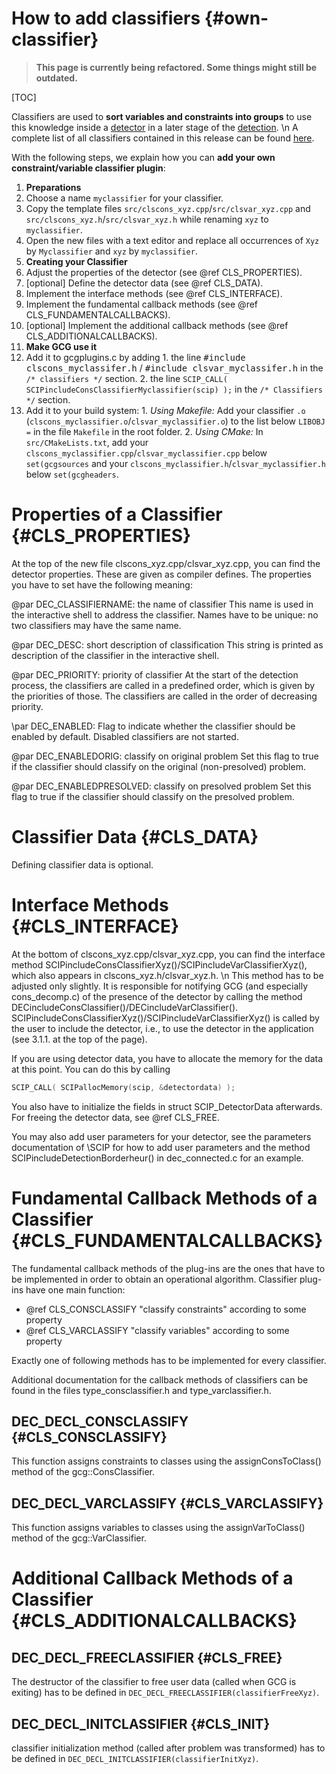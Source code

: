 # How to add classifiers {#own-classifier}
> **This page is currently being refactored. Some things might still be outdated.**

[TOC]

Classifiers are used to **sort variables and constraints into groups** to use this knowledge
inside a [detector](#detectors) in a later stage of the [detection](#detection-process).
\n
A complete list of all classifiers contained in this release can be found [here](#classifiers).

With the following steps, we explain how you can **add your own constraint/variable classifier plugin**:
1. **Preparations**
  1. Choose a name `myclassifier` for your classifier.
  2. Copy the template files `src/clscons_xyz.cpp`/`src/clsvar_xyz.cpp` and `src/clscons_xyz.h`/`src/clsvar_xyz.h`
   while renaming `xyz` to `myclassifier`.
  3. Open the new files with a text editor and replace all occurrences of `Xyz` by `Myclassifier` and `xyz` by `myclassifier`.
2. **Creating your Classifier**
  1. Adjust the properties of the detector (see @ref CLS_PROPERTIES).
  2. [optional] Define the detector data (see @ref CLS_DATA).
  3. Implement the interface methods (see @ref CLS_INTERFACE).
  4. Implement the fundamental callback methods (see @ref CLS_FUNDAMENTALCALLBACKS).
  5. [optional] Implement the additional callback methods (see @ref CLS_ADDITIONALCALLBACKS).
3. **Make GCG use it**
  1. Add it to gcgplugins.c by adding
    1. the line <tt>\#include clscons_myclassifer.h</tt> / <tt>\#include clsvar_myclassifer.h</tt> in the `/* classifiers */` section.
    2. the line `SCIP_CALL( SCIPincludeConsClassifierMyclassifier(scip) );` in  the `/* Classifiers */` section.
  2. Add it to your build system:
    1. _Using Makefile:_ Add your classifier `.o` (`clscons_myclassifier.o`/`clsvar_myclassifier.o`) to the list below `LIBOBJ =` in the file `Makefile` in the root folder.
    2. _Using CMake:_ In `src/CMakeLists.txt`, add your `clscons_myclassifier.cpp`/`clsvar_myclassifier.cpp` below `set(gcgsources` and your
   `clscons_myclassifier.h`/`clsvar_myclassifier.h` below `set(gcgheaders`.


# Properties of a Classifier {#CLS_PROPERTIES}

At the top of the new file clscons_xyz.cpp/clsvar_xyz.cpp, you can find the detector properties.
These are given as compiler defines.
The properties you have to set have the following meaning:

@par DEC_CLASSIFIERNAME: the name of classifier
This name is used in the interactive shell to address the classifier. Names have to be unique: no two classifiers may have the same name.

@par DEC_DESC: short description of classification
This string is printed as description of the classifier in the interactive shell.

@par DEC_PRIORITY: priority of classifier
At the start of the detection process, the classifiers are called in a predefined order, which is given by the priorities of those. The classifiers are called in the order of decreasing priority.

\par DEC_ENABLED: Flag to indicate whether the classifier should be enabled by default.
Disabled classifiers are not started.

@par DEC_ENABLEDORIG: classify on original problem
Set this flag to true if the classifier should classify on the original (non-presolved) problem.

@par DEC_ENABLEDPRESOLVED: classify on presolved problem
Set this flag to true if the classifier should classify on the presolved problem.

# Classifier Data {#CLS_DATA}
Defining classifier data is optional.

# Interface Methods {#CLS_INTERFACE}
At the bottom of clscons_xyz.cpp/clsvar_xyz.cpp, you can find the interface method SCIPincludeConsClassifierXyz()/SCIPincludeVarClassifierXyz(),
which also appears in clscons_xyz.h/clsvar_xyz.h.
\n
This method has to be adjusted only slightly.
It is responsible for notifying GCG (and especially cons_decomp.c) of the presence of the detector by calling the method
DECincludeConsClassifier()/DECincludeVarClassifier().
SCIPincludeConsClassifierXyz()/SCIPincludeVarClassifierXyz() is called by the user to include the detector,
i.e., to use the detector in the application (see 3.1.1. at the top of the page).

If you are using detector data, you have to allocate the memory for the data at this point.
You can do this by calling
```C
SCIP_CALL( SCIPallocMemory(scip, &detectordata) );
```
You also have to initialize the fields in struct SCIP_DetectorData afterwards. For freeing the
detector data, see @ref CLS_FREE.

You may also add user parameters for your detector, see the parameters documentation of \SCIP for how to add user parameters and
the method SCIPincludeDetectionBorderheur() in dec_connected.c for an example.


# Fundamental Callback Methods of a Classifier {#CLS_FUNDAMENTALCALLBACKS}
The fundamental callback methods of the plug-ins are the ones that have to be implemented in order to obtain
an operational algorithm. Classifier plug-ins have one main function:
 * @ref CLS_CONSCLASSIFY "classify constraints" according to some property  
 * @ref CLS_VARCLASSIFY "classify variables" according to some property

Exactly one of following methods has to be implemented for every classifier.

Additional documentation for the callback methods of classifiers can be found in the
files type_consclassifier.h and type_varclassifier.h.

## DEC_DECL_CONSCLASSIFY {#CLS_CONSCLASSIFY}
This function assigns constraints to classes using the assignConsToClass() method of the gcg::ConsClassifier.

## DEC_DECL_VARCLASSIFY {#CLS_VARCLASSIFY}
This function assigns variables to classes using the assignVarToClass() method of the gcg::VarClassifier.

# Additional Callback Methods of a Classifier {#CLS_ADDITIONALCALLBACKS}

## DEC_DECL_FREECLASSIFIER {#CLS_FREE}
The destructor of the classifier to free user data (called when GCG is exiting) has to be defined in `DEC_DECL_FREECLASSIFIER(classifierFreeXyz)`.

## DEC_DECL_INITCLASSIFIER {#CLS_INIT}
classifier initialization method (called after problem was transformed) has to be defined in `DEC_DECL_INITCLASSIFIER(classifierInitXyz)`.
